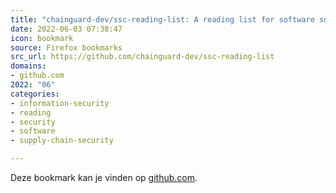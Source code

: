 ```yaml
---
title: "chainguard-dev/ssc-reading-list: A reading list for software supply-chain security."
date: 2022-06-03 07:38:47
icon: bookmark
source: Firefox bookmarks
src_url: https://github.com/chainguard-dev/ssc-reading-list
domains:
- github.com
2022: "06"
categories:
- information-security
- reading
- security
- software
- supply-chain-security

---
```

Deze bookmark kan je vinden op [github.com](https://github.com/chainguard-dev/ssc-reading-list).
